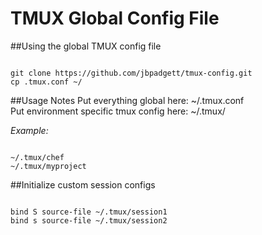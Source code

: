 TMUX Global Config File
========================

##Using the global TMUX config file
<pre><code>
git clone https://github.com/jbpadgett/tmux-config.git
cp .tmux.conf ~/
</pre></code>

##Usage Notes
Put everything global here:  ~/.tmux.conf  
Put environment specific tmux config here:  ~/.tmux/<purposename>  

*Example:*
<pre><code>
~/.tmux/chef  
~/.tmux/myproject  
</pre></code>

##Initialize custom session configs
<pre><code>
bind S source-file ~/.tmux/session1  
bind s source-file ~/.tmux/session2  
</pre></code>




